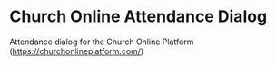 # Church Online Attendance Dialog
Attendance dialog for the Church Online Platform (https://churchonlineplatform.com/)
